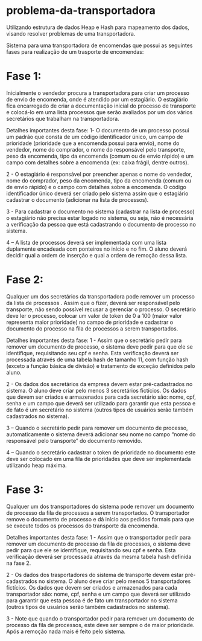 # problema-da-transportadora
Utilizando estrutura de dados Heap e Hash para mapeamento dos dados, visando resolver problemas de uma transportadora.

Sistema para uma transportadora de encomendas que possui as seguintes fases para realização de um trasporte de encomendas:

# Fase 1: 
Inicialmente o vendedor procura a transportadora para criar um processo de envio de encomenda, onde é atendido por um estagiário. O estagiário fica encarregado de criar a documentação inicial do processo de transporte e colocá-lo em uma lista processos que serão avaliados por um dos vários secretários que trabalham na transportadora.

Detalhes importantes desta fase:
1- O documento de um processo possui um padrão que consta de um código identificador único, um campo   de prioridade (prioridade que a encomenda possui para envio), nome do vendedor, nome do comprador, o nome do responsável pelo transporte, peso da encomenda, tipo da encomenda (comum ou de envio rápido) e um campo com detalhes sobre a encomenda (ex: caixa frágil, dentre outros).

2 - O estagiário é responsável por preencher apenas o nome do vendedor, nome do comprador, peso da encomenda, tipo da encomenda (comum ou de envio rápido) e o campo com detalhes sobre a encomenda. O código identificador único deverá ser criado pelo sistema assim que o estagiário cadastrar o documento (adicionar na lista de processos).

3 - Para cadastrar o documento no sistema (cadastrar na lista de processo) o estagiário não precisa estar logado no sistema, ou seja, não é necessária a verificação da pessoa que está cadastrando o documento de processo no sistema.

4 – A lista de processos deverá ser implementada com uma lista duplamente encadeada com ponteiros no início e no fim. O aluno deverá decidir qual a ordem de inserção e qual a ordem de remoção dessa lista.


# Fase 2:
Qualquer um dos secretários da transportadora pode remover um processo da lista de processos . Assim que o fizer, deverá ser responsável pelo transporte, não sendo possível recusar a gerenciar o processo. O secretário deve ler o processo, colocar um valor de token de 0 a 100 (maior valor representa maior prioridade) no campo de prioridade e cadastrar o documento do processo na fila de processos a serem transportados.

Detalhes importantes desta fase: 
1 - Assim que o secretário pedir para remover um documento de processo, o sistema deve pedir para que ele se identifique, requisitando seu cpf e senha. Esta verificação deverá ser processada através de uma tabela hash de tamanho 11, com função hash (exceto a função básica de divisão) e tratamento de exceção definidos pelo aluno. 

2 - Os dados dos secretários da empresa devem estar pré-cadastrados no sistema. O aluno deve criar pelo menos 3 secretários fictícios. Os dados que devem ser criados e armazenados para cada secretário são: nome, cpf, senha e um campo que deverá ser utilizado para garantir que esta pessoa e de fato é um secretário no sistema (outros tipos de usuários serão também cadastrados no sistema).

3 – Quando o secretário pedir para remover um documento de processo, automaticamente o sistema deverá adicionar seu nome no campo “nome do responsável pelo transporte” do documento removido.

4 – Quando o secretário cadastrar o token de prioridade no documento este deve ser colocado em uma fila de prioridades que deve ser implementada utilizando heap máxima.


# Fase 3: 
Qualquer um dos transportadores do sistema pode remover um documento de processo da fila de processos a serem transportados. O transportador remove o documento de processo e dá início aos pedidos formais para que se execute todos os processos do transporte da encomenda.

Detalhes importantes desta fase: 
1 - Assim que o transportador pedir para remover um documento de processo da fila de processos, o sistema deve pedir para que ele se identifique, requisitando seu cpf e senha. Esta verificação deverá ser processada através da mesma tabela hash definida na fase 2. 

2 - Os dados dos trasportadores do sistema de transporte devem estar pré-cadastrados no sistema. O aluno deve criar pelo menos 5 transportadores fictícios. Os dados que devem ser criados e armazenados para cada transportador são: nome, cpf, senha e um campo que deverá ser utilizado para garantir que esta pessoa é de fato um transportador no sistema (outros tipos de usuários serão também cadastrados no sistema).

3 - Note que quando o transportador pedir para remover um documento de processo da fila de processos, este deve ser sempre o de maior prioridade. Após a remoção nada mais é feito pelo sistema.
